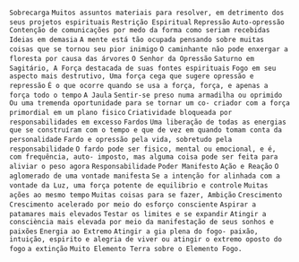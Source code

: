 `Sobrecarga` `Muitos assuntos materiais para resolver, em detrimento dos seus
projetos espirituais` `Restrição Espiritual` `Repressão` `Auto-opressão`
`Contenção de comunicações por medo da forma como seriam recebidas` `Ideias em
demasia` `A mente está tão ocupada pensando sobre muitas coisas que se tornou
seu pior inimigo` `O caminhante não pode enxergar a floresta por causa das
árvores` `O Senhor da Opressão` `Saturno em Sagitário, A Força destacada de
suas fontes espirituais` `Fogo em seu aspecto mais destrutivo, Uma força cega
que sugere opressão e repressão` `É o que ocorre quando se usa a força, força,
e apenas a força todo o tempo` `A Jaula` `Sentir-se preso numa armadilha ou
oprimido` `Ou uma tremenda oportunidade para se tornar um co- criador com a
força primordial em um plano fisico` `Criatividade bloqueada por
responsabilidades em excesso` `Fardos` `Uma liberação de todas as energias que
se construíram com o tempo e que de vez em quando tomam conta da
personalidade` `Fardo e opressão pela vida, sobretudo pela responsabilidade`
`O fardo pode ser fisico, mental ou emocional, e é, com frequência, auto-
imposto, mas alguma coisa pode ser feita para aliviar o peso agora`
`Responsabilidade` `Poder Manifesto` `Ação e Reação` `O aglomerado de uma
vontade manifesta` `Se a intenção for alinhada com a vontade da Luz, uma força
potente de equilibrio e controle` `Muitas ações ao mesmo tempo` `Muitas coisas
para se fazer, Ambição` `Crescimento` `Crescimento acelerado por meio do
esforço consciente` `Aspirar a patamares mais elevados` `Testar os limites e
se expandir` `Atingir a consciència mais elevada por meio da manifestação de
seus sonhos e paixões` `Energia ao Extremo` `Atingir a gia plena do fogo-
paixão, intuição, espirito e alegria de viver ou atingir o extremo oposto do
fogo` `a extinção` `Muito Elemento Terra sobre o Elemento Fogo.`

